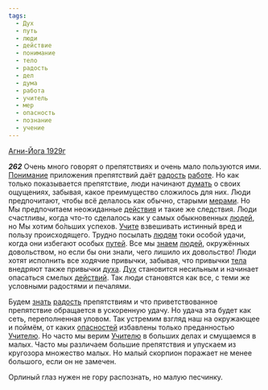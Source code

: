 ```yaml
---
tags:
  - Дух
  - путь
  - люди
  - действие
  - понимание
  - тело
  - радость
  - дел
  - дума
  - работа
  - учитель
  - мер
  - опасность
  - познание
  - учение
---
```


[Агни-Йога 1929г](https://127.0.0.1:4002/agni/1929)

___262___
Очень много говорят о препятствиях и очень мало пользуются ими. [Понимание](../../../tags/#понимание) приложения препятствий даёт [радость](../../../tags/#радость) [работе](../../../tags/#работа). Но как только показывается препятствие, люди начинают [думать](../../../tags/#дума) о своих ощущениях, забывая, какое преимущество сложилось для них. Люди предпочитают, чтобы всё делалось как обычно, старыми [мерами](../../../tags/#мер). Но Мы предпочитаем неожиданные [действия](../../../tags/#действие) и такие же следствия. Люди счастливы, когда что-то сделалось как у самых обыкновенных [людей](../../../tags/#люди), но Мы хотим бо́льших успехов. [Учите](../../../tags/#учение) взвешивать истинный вред и пользу происходящего. Трудно посылать [людям](../../../tags/#люди) токи особой удачи, когда они избегают особых [путей](../../../tags/#путь). Все мы [знаем](../../../tags/#познание) [людей](../../../tags/#люди), окружённых довольством, но если бы они знали, чего лишило их довольство! Люди хотят исполнить все ходячие привычки, забывая, что привычки [тела](../../../tags/#тело) внедряют также привычки [духа](../../../tags/#[Дух](../../../tags/#Дух)). [Дух](../../../tags/#Дух) становится несильным и начинает опасаться смелых [действий](../../../tags/#действие). Так люди становятся как все, с теми же условными радостями и печалями.   

Будем [знать](../../../tags/#познание) [радость](../../../tags/#радость) препятствиям и что приветствованное препятствие обращается в ускоренную удачу. Но удача эта будет как сеть, переполненная уловом. Так устремим взгляд наш на окружающее и поймём, от каких [опасностей](../../../tags/#опасность) избавлены только преданностью [Учителю](../../../tags/#учитель). Но часто мы верим [Учителю](../../../tags/#учитель) в больших делах и смущаемся в малых. Часто мы различаем большие препятствия и упускаем из кругозора множество малых. Но малый скорпион поражает не менее большого, если он не замечен.   

Орлиный глаз нужен не гору распознать, но малую песчинку.